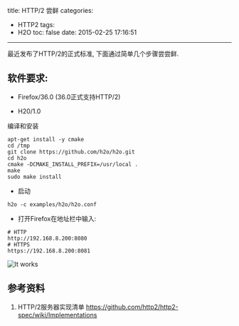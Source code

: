 title: HTTP/2 尝鲜
categories:
  - HTTP2
tags:
  - H2O
toc: false
date: 2015-02-25 17:16:51
---

最近发布了HTTP/2的正式标准, 下面通过简单几个步骤尝尝鲜.

## 软件要求:

- Firefox/36.0 (36.0正式支持HTTP/2)


- H20/1.0

编译和安装

```
apt-get install -y cmake
cd /tmp
git clone https://github.com/h2o/h2o.git
cd h2o
cmake -DCMAKE_INSTALL_PREFIX=/usr/local .
make
sudo make install
```

- 启动

```
h2o -c examples/h2o/h2o.conf
```

- 打开Firefox在地址栏中输入:

```
# HTTP
http://192.168.8.200:8080
# HTTPS
https://192.168.8.200:8081
```

![It works](/assets/http2/487154F3-B4E1-45BA-B157-4B12184FF14C.png)


## 参考资料

1. HTTP/2服务器实现清单
https://github.com/http2/http2-spec/wiki/Implementations